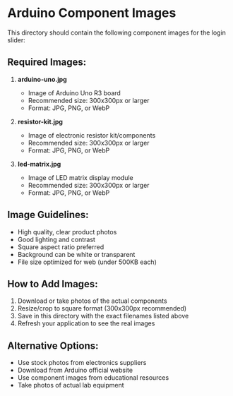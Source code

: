 # Arduino Component Images

This directory should contain the following component images for the login slider:

## Required Images:

1. **arduino-uno.jpg** 
   - Image of Arduino Uno R3 board
   - Recommended size: 300x300px or larger
   - Format: JPG, PNG, or WebP

2. **resistor-kit.jpg**
   - Image of electronic resistor kit/components
   - Recommended size: 300x300px or larger  
   - Format: JPG, PNG, or WebP

3. **led-matrix.jpg**
   - Image of LED matrix display module
   - Recommended size: 300x300px or larger
   - Format: JPG, PNG, or WebP

## Image Guidelines:
- High quality, clear product photos
- Good lighting and contrast
- Square aspect ratio preferred
- Background can be white or transparent
- File size optimized for web (under 500KB each)

## How to Add Images:
1. Download or take photos of the actual components
2. Resize/crop to square format (300x300px recommended)
3. Save in this directory with the exact filenames listed above
4. Refresh your application to see the real images

## Alternative Options:
- Use stock photos from electronics suppliers
- Download from Arduino official website
- Use component images from educational resources
- Take photos of actual lab equipment
